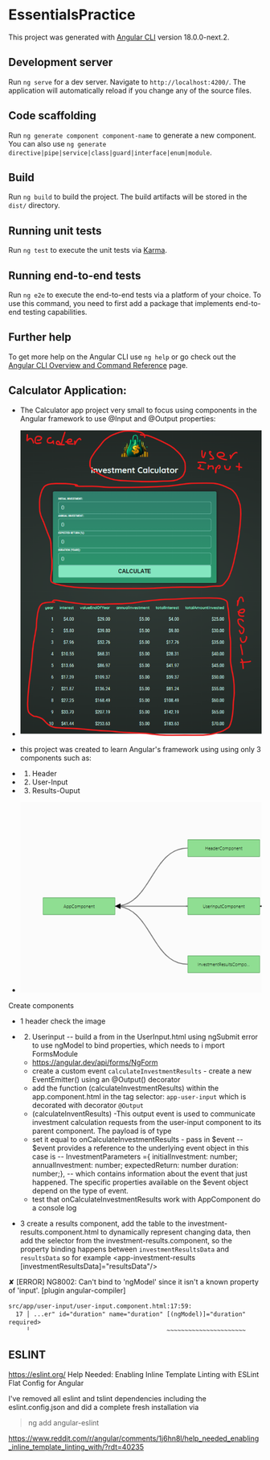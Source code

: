 # EssentialsPractice

This project was generated with [Angular CLI](https://github.com/angular/angular-cli) version 18.0.0-next.2.

## Development server

Run `ng serve` for a dev server. Navigate to `http://localhost:4200/`. The application will automatically reload if you change any of the source files.

## Code scaffolding

Run `ng generate component component-name` to generate a new component. You can also use `ng generate directive|pipe|service|class|guard|interface|enum|module`.

## Build

Run `ng build` to build the project. The build artifacts will be stored in the `dist/` directory.

## Running unit tests

Run `ng test` to execute the unit tests via [Karma](https://karma-runner.github.io).

## Running end-to-end tests

Run `ng e2e` to execute the end-to-end tests via a platform of your choice. To use this command, you need to first add a package that implements end-to-end testing capabilities.

## Further help

To get more help on the Angular CLI use `ng help` or go check out the [Angular CLI Overview and Command Reference](https://angular.io/cli) page.



## Calculator Application:
- The Calculator app project very small to focus using components in the Angular framework to use @Input and @Output properties:
- ![Calculator App Screenshot](public\CalculatorApplication.png)

- this project was created to learn Angular's framework using using only 3 components such as:
- 1. Header
- 2. User-Input
- 3. Results-Ouput

- ![Calculator App Screenshot](public\AngularComponentStructure.png)



Create components
- 1 header check the image 

- 2. Userinput 
 -- build a from in the UserInput.html using ngSubmit error to use ngModel to bind properties, which needs to i mport FormsModule
    - https://angular.dev/api/forms/NgForm
    - create a custom event `calculateInvestmentResults` - create a new EventEmitter<type of data ObJECT>() using an @Output() decorator
    - add the function (calculateInvestmentResults) within the app.component.html in the tag selector: `app-user-input` which is decorated with decorator `@Output`
    - (calculateInventResults) -This output event is used to 
    communicate investment calculation requests from the user-input component to its parent component. The payload is of type
    - set it equal to onCalculateInvestmentResults - pass in $event
    -- $event provides a reference to the underlying event object in this case is 
    -- InvestmentParameters ={ initialInvestment: number; annualInvestment: number; expectedReturn: number duration: number;}, 
    -- which contains information about the event that just happened. The specific properties available on the $event object depend on the type of event.
    - test that onCalculateInvestmentResults work with AppComponent do a console log


- 3 create a results component, add the table to the investment-results.component.html to dynamically represent changing data, then add the selector from the investment-results.component, so the property binding happens between `investmentResultsData` and `resultsData` so for example <app-investment-results [investmentResultsData]="resultsData"/>
    



✘ [ERROR] NG8002: Can't bind to 'ngModel' since it isn't a known property of 'input'. [plugin angular-compiler]

    src/app/user-input/user-input.component.html:17:59:
      17 │ ...er" id="duration" name="duration" [(ngModel)]="duration" required>
         ╵                                      ~~~~~~~~~~~~~~~~~~~~~~


## ESLINT
https://eslint.org/
Help Needed: Enabling Inline Template Linting with ESLint Flat Config for Angular

I've removed all eslint and tslint dependencies including the eslint.config.json and did a complete fresh installation via

> ng add angular-eslint

https://www.reddit.com/r/angular/comments/1j6hn8l/help_needed_enabling_inline_template_linting_with/?rdt=40235
